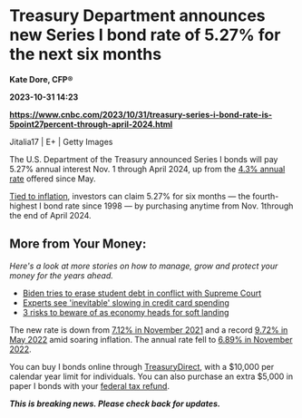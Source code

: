 # Treasury Department announces new Series I bond rate of 5.27% for the next six months
**Kate Dore, CFP®**

**2023-10-31 14:23**

**https://www.cnbc.com/2023/10/31/treasury-series-i-bond-rate-is-5point27percent-through-april-2024.html**

Jitalia17 | E+ | Getty Images

The U.S. Department of the Treasury announced Series I bonds will pay 5.27% annual interest Nov. 1 through April 2024, up from the [4.3% annual rate](https://www.cnbc.com/video/2023/05/01/series-i-bond-rates-fall-to-4-point-3-percent-amid-cooling-inflation.html) offered since May.

[Tied to inflation](https://www.cnbc.com/2023/10/12/heres-the-inflation-breakdown-for-september-2023-in-one-chart.html), investors can claim 5.27% for six months — the fourth-highest I bond rate since 1998 — by purchasing anytime from Nov. 1through the end of April 2024.

More from Your Money:
---------------------

_Here's a look at more stories on how to manage, grow and protect your money for the years ahead._

*   [Biden tries to erase student debt in conflict with Supreme Court](https://www.cnbc.com/2023/08/27/biden-takes-on-supreme-court-by-still-trying-to-forgive-student-debt.html)
*   [Experts see 'inevitable' slowing in credit card spending](https://www.cnbc.com/2023/08/23/credit-card-spending-growth-is-slowing-after-reaching-record-highs.html)
*   [3 risks to beware of as economy heads for soft landing](https://www.cnbc.com/2023/08/22/with-soft-landing-seen-for-us-economy-3-financial-risks-to-watch.html)

The new rate is down from [7.12% in November 2021](https://www.cnbc.com/2021/11/02/sweating-inflation-this-risk-free-bond-pays-7point12percent-for-next-six-months.html) and a record [9.72% in May 2022](https://www.cnbc.com/2022/05/02/i-bonds-to-deliver-a-record-9point62percent-interest-for-the-next-six-months.html) amid soaring inflation. The annual rate fell to [6.89% in November 2022](https://www.cnbc.com/2022/11/01/treasury-series-i-bond-rate-is-6point89percent-through-april-2023.html).

You can buy I bonds online through [TreasuryDirect](https://www.cnbc.com/2022/10/04/as-demand-soars-for-series-i-bonds-treasurydirect-gets-a-makeover.html), with a $10,000 per calendar year limit for individuals. You can also purchase an extra $5,000 in paper I bonds with your [federal tax refund](https://www.cnbc.com/2023/02/06/what-to-know-about-buying-extra-paper-series-i-bonds-with-a-tax-refund.html).

_**This is breaking news. Please check back for updates.**_